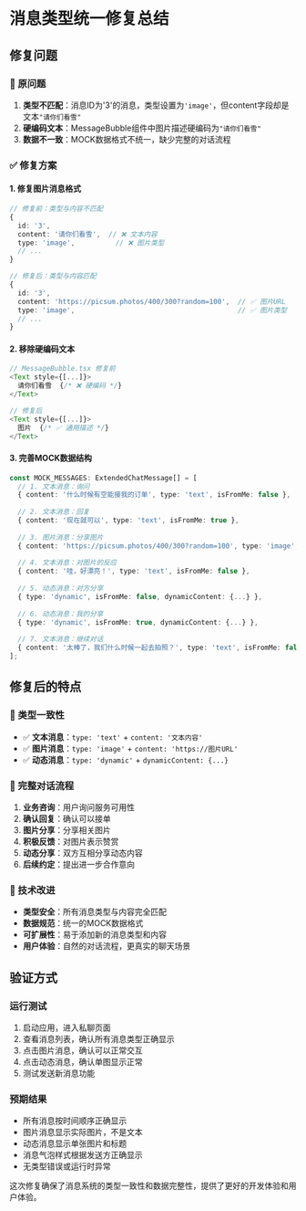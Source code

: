 # 消息类型统一修复总结

## 修复问题

### 🐛 原问题
1. **类型不匹配**：消息ID为'3'的消息，类型设置为`'image'`，但content字段却是文本`"请你们看雪"`
2. **硬编码文本**：MessageBubble组件中图片描述硬编码为`"请你们看雪"`
3. **数据不一致**：MOCK数据格式不统一，缺少完整的对话流程

### ✅ 修复方案

#### 1. 修复图片消息格式
```typescript
// 修复前：类型与内容不匹配
{
  id: '3',
  content: '请你们看雪',  // ❌ 文本内容
  type: 'image',          // ❌ 图片类型
  // ...
}

// 修复后：类型与内容匹配
{
  id: '3',
  content: 'https://picsum.photos/400/300?random=100',  // ✅ 图片URL
  type: 'image',                                        // ✅ 图片类型
  // ...
}
```

#### 2. 移除硬编码文本
```typescript
// MessageBubble.tsx 修复前
<Text style={[...]}>
  请你们看雪  {/* ❌ 硬编码 */}
</Text>

// 修复后
<Text style={[...]}>
  图片  {/* ✅ 通用描述 */}
</Text>
```

#### 3. 完善MOCK数据结构
```typescript
const MOCK_MESSAGES: ExtendedChatMessage[] = [
  // 1. 文本消息：询问
  { content: '什么时候有空能接我的订单', type: 'text', isFromMe: false },
  
  // 2. 文本消息：回复
  { content: '现在就可以', type: 'text', isFromMe: true },
  
  // 3. 图片消息：分享图片
  { content: 'https://picsum.photos/400/300?random=100', type: 'image', isFromMe: true },
  
  // 4. 文本消息：对图片的反应
  { content: '哇，好漂亮！', type: 'text', isFromMe: false },
  
  // 5. 动态消息：对方分享
  { type: 'dynamic', isFromMe: false, dynamicContent: {...} },
  
  // 6. 动态消息：我的分享
  { type: 'dynamic', isFromMe: true, dynamicContent: {...} },
  
  // 7. 文本消息：继续对话
  { content: '太棒了，我们什么时候一起去拍照？', type: 'text', isFromMe: false }
];
```

## 修复后的特点

### 🎯 类型一致性
- ✅ **文本消息**：`type: 'text'` + `content: '文本内容'`
- ✅ **图片消息**：`type: 'image'` + `content: 'https://图片URL'`
- ✅ **动态消息**：`type: 'dynamic'` + `dynamicContent: {...}`

### 📱 完整对话流程
1. **业务咨询**：用户询问服务可用性
2. **确认回复**：确认可以接单
3. **图片分享**：分享相关图片
4. **积极反馈**：对图片表示赞赏
5. **动态分享**：双方互相分享动态内容
6. **后续约定**：提出进一步合作意向

### 🔧 技术改进
- **类型安全**：所有消息类型与内容完全匹配
- **数据规范**：统一的MOCK数据格式
- **可扩展性**：易于添加新的消息类型和内容
- **用户体验**：自然的对话流程，更真实的聊天场景

## 验证方式

### 运行测试
1. 启动应用，进入私聊页面
2. 查看消息列表，确认所有消息类型正确显示
3. 点击图片消息，确认可以正常交互
4. 点击动态消息，确认单图显示正常
5. 测试发送新消息功能

### 预期结果
- 所有消息按时间顺序正确显示
- 图片消息显示实际图片，不是文本
- 动态消息显示单张图片和标题
- 消息气泡样式根据发送方正确显示
- 无类型错误或运行时异常

这次修复确保了消息系统的类型一致性和数据完整性，提供了更好的开发体验和用户体验。
